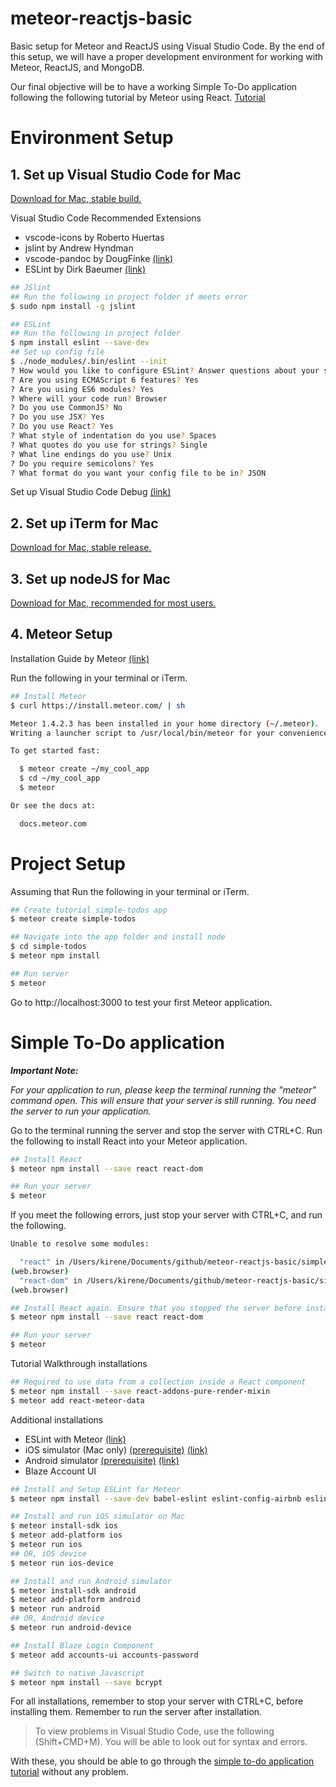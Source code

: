 # meteor-reactjs-basic
Basic setup for Meteor and ReactJS using Visual Studio Code. By the end of this setup, we will have a proper development environment for working with Meteor, ReactJS, and MongoDB.

Our final objective will be to have a working Simple To-Do application following the following tutorial by Meteor using React. [Tutorial](https://www.meteor.com/tutorials/react/creating-an-app)

# Environment Setup
## 1. Set up Visual Studio Code for Mac
[Download for Mac, stable build.](https://code.visualstudio.com)

Visual Studio Code Recommended Extensions
- vscode-icons by Roberto Huertas
- jslint by Andrew Hyndman
- vscode-pandoc by DougFinke [(link)](http://pandoc.org/installing.html)
- ESLint by Dirk Baeumer [(link)](http://eslint.org/docs/user-guide/getting-started)

```bash
## JSlint
## Run the following in project folder if meets error
$ sudo npm install -g jslint

## ESLint
## Run the following in project folder
$ npm install eslint --save-dev
## Set up config file
$ ./node_modules/.bin/eslint --init
? How would you like to configure ESLint? Answer questions about your style
? Are you using ECMAScript 6 features? Yes
? Are you using ES6 modules? Yes
? Where will your code run? Browser
? Do you use CommonJS? No
? Do you use JSX? Yes
? Do you use React? Yes
? What style of indentation do you use? Spaces
? What quotes do you use for strings? Single
? What line endings do you use? Unix
? Do you require semicolons? Yes
? What format do you want your config file to be in? JSON
```

Set up Visual Studio Code Debug [(link)](https://code.visualstudio.com/docs/editor/debugging)

## 2. Set up iTerm for Mac
[Download for Mac, stable release.](https://www.iterm2.com/index.html)

## 3. Set up nodeJS for Mac
[Download for Mac, recommended for most users.](https://nodejs.org/en)

## 4. Meteor Setup
Installation Guide by Meteor [(link)](https://www.meteor.com/install)

Run the following in your terminal or iTerm.
```bash
## Install Meteor
$ curl https://install.meteor.com/ | sh

Meteor 1.4.2.3 has been installed in your home directory (~/.meteor).
Writing a launcher script to /usr/local/bin/meteor for your convenience.

To get started fast:

  $ meteor create ~/my_cool_app
  $ cd ~/my_cool_app
  $ meteor

Or see the docs at:

  docs.meteor.com
```

# Project Setup
Assuming that Run the following in your terminal or iTerm.
```bash
## Create tutorial simple-todos app
$ meteor create simple-todos

## Navigate into the app folder and install node 
$ cd simple-todos
$ meteor npm install

## Run server
$ meteor
```

Go to http://localhost:3000 to test your first Meteor application.

# Simple To-Do application

***Important Note:*** 

*For your application to run, please keep the terminal running the "meteor" command open. This will ensure that your server is still running. You need the server to run your application.*

Go to the terminal running the server and stop the server with CTRL+C. Run the following to install React into your Meteor application.

```bash
## Install React
$ meteor npm install --save react react-dom

## Run your server
$ meteor
```

If you meet the following errors, just stop your server with CTRL+C, and run the following.

```bash
Unable to resolve some modules:

  "react" in /Users/kirene/Documents/github/meteor-reactjs-basic/simple-todos/imports/ui/App.jsx
(web.browser)
  "react-dom" in /Users/kirene/Documents/github/meteor-reactjs-basic/simple-todos/client/main.jsx
(web.browser)

## Install React again. Ensure that you stopped the server before installation.
$ meteor npm install --save react react-dom

## Run your server
$ meteor
``` 

Tutorial Walkthrough installations

```bash
## Required to use data from a collection inside a React component
$ meteor npm install --save react-addons-pure-render-mixin
$ meteor add react-meteor-data
```

Additional installations
- ESLint with Meteor [(link)](https://github.com/dferber90/eslint-plugin-meteor)
- iOS simulator (Mac only) [(prerequisite)](http://guide.meteor.com/mobile.html#installing-prerequisites) [(link)](https://www.meteor.com/tutorials/react/running-on-mobile)
- Android simulator [(prerequisite)](http://guide.meteor.com/mobile.html#installing-prerequisites) [(link)](https://www.meteor.com/tutorials/react/running-on-mobile)
- Blaze Account UI

```bash
## Install and Setup ESLint for Meteor
$ meteor npm install --save-dev babel-eslint eslint-config-airbnb eslint-plugin-import eslint-plugin-meteor eslint-plugin-react eslint-plugin-jsx-a11y eslint-import-resolver-meteor eslint

## Install and run iOS simulator on Mac
$ meteor install-sdk ios
$ meteor add-platform ios
$ meteor run ios
## OR, iOS device
$ meteor run ios-device

## Install and run Android simulator
$ meteor install-sdk android
$ meteor add-platform android
$ meteor run android
## OR, Android device
$ meteor run android-device

## Install Blaze Login Component
$ meteor add accounts-ui accounts-password

## Switch to native Javascript
$ meteor npm install --save bcrypt
```

For all installations, remember to stop your server with CTRL+C, before installing them. Remember to run the server after installation.

>To view problems in Visual Studio Code, use the following (Shift+CMD+M). You will be able to look out for syntax and errors.

With these, you should be able to go through the [simple to-do application tutorial](https://www.meteor.com/tutorials/react/creating-an-app) without any problem. 